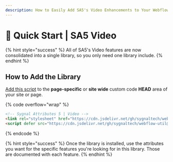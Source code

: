```yaml
---
description: How to Easily Add SA5's Video Enhancements to Your Webflow Site
---
```


# 🚀 Quick Start | SA5 Video

{% hint style="success" %}
All of SA5's Video features are now consolidated into a single library, so you only need one library include.&#x20;
{% endhint %}

## How to Add the Library <a href="#step-1---add-the-library" id="step-1---add-the-library"></a>

[Add this script](../overview/how-to-add-custom-code.md) to the **page-specific** or **site wide** custom code **HEAD** area of your site or page.&#x20;

{% code overflow="wrap" %}
```html
<!-- Sygnal Attributes 5 | Video --> 
<link rel="stylesheet" href="https://cdn.jsdelivr.net/gh/sygnaltech/webflow-util@5.4.0/dist/css/webflow-video.css"> 
<script defer src="https://cdn.jsdelivr.net/gh/sygnaltech/webflow-util@5.4.0/dist/nocode/webflow-video.js"></script>
```
{% endcode %}

{% hint style="success" %}
Once the library is installed, use the attributes you want for the specific features you're looking for in this library. Those are documented with each feature.&#x20;
{% endhint %}















